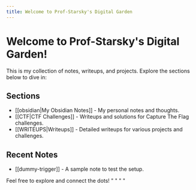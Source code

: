 ```yaml
---
title: Welcome to Prof-Starsky's Digital Garden
---
```


# Welcome to Prof-Starsky's Digital Garden!

This is my collection of notes, writeups, and projects. Explore the sections below to dive in:

## Sections

- [[obsidian|My Obsidian Notes]] - My personal notes and thoughts.
- [[CTF|CTF Challenges]] - Writeups and solutions for Capture The Flag challenges.
- [[WRITEUPS|Writeups]] - Detailed writeups for various projects and challenges.

## Recent Notes

- [[dummy-trigger]] - A sample note to test the setup.

Feel free to explore and connect the dots!
" " 
" " 

